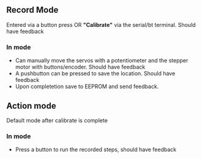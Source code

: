 <!-- # Scratchpad

with a push of a button, the crane should move a weight from one position to another
    (triggered by serial/bt/button)

the route can be changed by going into recording mode
    (phone/ serial)

the route is previewed by pressing the start button then is saved to eeprom
    (phone / serial/ button) -->


## Record Mode
Entered via a button press OR **"Calibrate"** via the serial/bt terminal. Should have feedback

### In mode
- Can manually move the servos with a potentiometer and the stepper motor with buttons/encoder. Should have feedback
- A pushbutton can be pressed to save the location. Should have feedback
- Upon completetion save to EEPROM and send feedback.

<!-- ## Calibrate Mode
Entered via a command or at startup

### In mode
- Should home the servo motor and reset ticks
- Shoulc home the servos and reset ticks -->

## Action mode
Default mode after calibrate is complete

### In mode
- Press a button to run the recorded steps, should have feedback